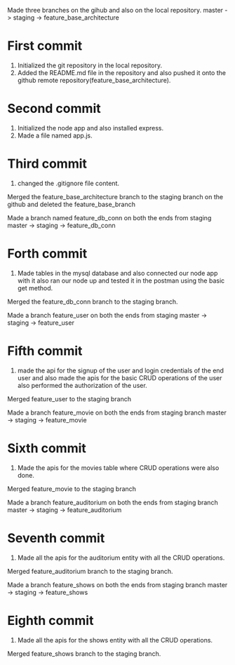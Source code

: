 Made three branches on the gihub and also on the local repository.
    master -> staging -> feature_base_architecture

# First commit
1. Initialized the git repository in the local repository.
2. Added the README.md file in the repository and also pushed it onto the github remote repository(feature_base_architecture).

# Second commit
1. Initialized the node app and also installed express.
2. Made a file named app.js.

# Third commit
1. changed the .gitignore file content.

Merged the feature_base_architecture branch to the staging branch on the github and deleted the feature_base_branch

Made a branch named feature_db_conn on both the ends from staging
    master -> staging -> feature_db_conn

# Forth commit
1. Made tables in the mysql database and also connected our node app with it also ran our node up and tested it in the postman using the basic get method.

Merged the feature_db_conn branch to the staging branch.

Made a branch feature_user on both the ends from staging
    master -> staging -> feature_user

# Fifth commit
1. made the api for the signup of the user and login credentials of the end user and also made the apis for the basic CRUD operations of the user also performed the authorization of the user.

Merged feature_user to the staging branch

Made a branch feature_movie on both the ends from staging branch
    master -> staging -> feature_movie

# Sixth commit
1. Made the apis for the movies table where CRUD operations were also done.

Merged feature_movie to the staging branch

Made a branch feature_auditorium on both the ends from staging branch
    master -> staging -> feature_auditorium

# Seventh commit
1. Made all the apis for the auditorium entity with all the CRUD operations.

Merged feature_auditorium branch to the staging branch.

Made a branch feature_shows on both the ends from staging branch
    master -> staging -> feature_shows

# Eighth commit
1. Made all the apis for the shows entity with all the CRUD operations.

Merged feature_shows branch to the staging branch.

